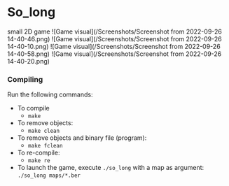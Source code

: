 # So_long
small 2D game
![Game visual](/Screenshots/Screenshot from 2022-09-26 14-40-46.png)
![Game visual](/Screenshots/Screenshot from 2022-09-26 14-40-10.png)
![Game visual](/Screenshots/Screenshot from 2022-09-26 14-40-58.png)
![Game visual](/Screenshots/Screenshot from 2022-09-26 14-40-20.png)

### Compiling

Run the following commands:

* To compile
	- `make`
* To remove objects:
	- `make clean`
* To remove objects and binary file (program):
	- `make fclean`
* To re-compile:
	- `make re`
* To launch the game, execute `./so_long` with a map as argument: \
`./so_long maps/*.ber`

